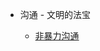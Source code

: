 <!--
 * @Description: 传记传奇目录
 * @Date: 2020-01-08 11:51:56
 * @LastEditors: 关耳听风
 * @LastEditTime: 2020-03-02 14:10:13
 -->

* 沟通 - 文明的法宝

	- [非暴力沟通](文明与教育/非暴力沟通.md)
